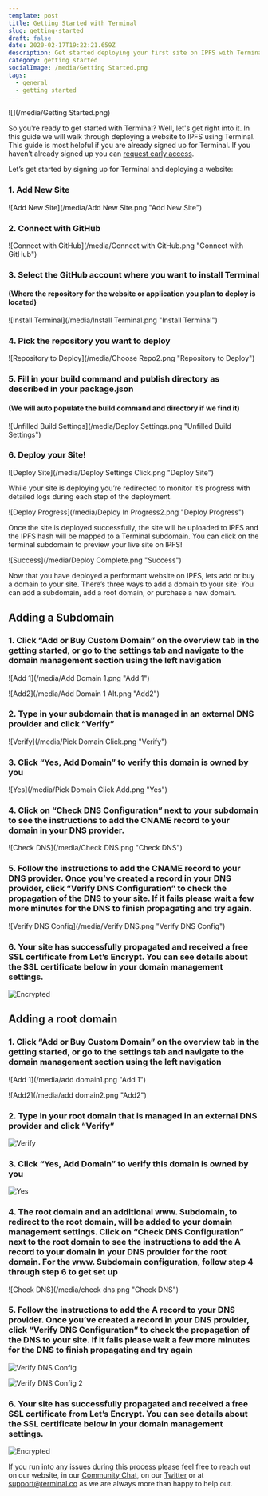 ```yaml
---
template: post
title: Getting Started with Terminal
slug: getting-started
draft: false
date: 2020-02-17T19:22:21.659Z
description: Get started deploying your first site on IPFS with Terminal
category: getting started
socialImage: /media/Getting Started.png 
tags:
  - general
  - getting started
---
```

![](/media/Getting Started.png)

So you're ready to get started with Terminal? Well, let's get right into it. In this guide we will walk through deploying a website to IPFS using Terminal. This guide is most helpful if you are already signed up for Terminal. If you haven’t already signed up you can [request early access](https://terminalbeta.typeform.com/to/kionHH).

Let’s get started by signing up for Terminal and deploying a website:

### 1. Add New Site

![Add New Site](/media/Add New Site.png "Add New Site")

### 2. Connect with GitHub

![Connect with GitHub](/media/Connect with GitHub.png "Connect with GitHub")

### 3. **Select the GitHub account where you want to install Terminal**

#### **(Where the repository for the website or application you plan to deploy is located)**

![Install Terminal](/media/Install Terminal.png "Install Terminal")

### 4. **Pick the repository you want to deploy**

![Repository to Deploy](/media/Choose Repo2.png "Repository to Deploy")

### **5**. **Fill in your build command and publish directory as described in your package.json**

#### (We will auto populate the build command and directory if we find it)

![Unfilled Build Settings](/media/Deploy Settings.png "Unfilled Build Settings")

### **6**. **Deploy your Site!**

![Deploy Site](/media/Deploy Settings Click.png "Deploy Site")



While your site is deploying you’re redirected to monitor it’s progress with detailed logs during each step of the deployment.

![Deploy Progress](/media/Deploy In Progress2.png "Deploy Progress")

Once the site is deployed successfully, the site will be uploaded to IPFS and the IPFS hash will be mapped to a Terminal subdomain. You can click on the terminal subdomain to preview your live site on IPFS!

![Success](/media/Deploy Complete.png "Success")

Now that you have deployed a performant website on IPFS, lets add or buy a domain to your site. There’s three ways to add a domain to your site: You can add a subdomain, add a root domain, or purchase a new domain.

## Adding a Subdomain

### 1. **Click “Add or Buy Custom Domain” on the overview tab in the getting started, or go to the settings tab and navigate to the domain management section using the left navigation**

![Add 1](/media/Add Domain 1.png "Add 1")

![Add2](/media/Add Domain 1 Alt.png "Add2")

### **2. Type in your subdomain that is managed in an external DNS provider and click “Verify”**

![Verify](/media/Pick Domain Click.png "Verify")

### **3. Click “Yes, Add Domain” to verify this domain is owned by you**

![Yes](/media/Pick Domain Click Add.png "Yes")

### 4. Click on “Check DNS Configuration” next to your subdomain to see the instructions to add the CNAME record to your domain in your DNS provider.

![Check DNS](/media/Check DNS.png "Check DNS")

### 5. **Follow the instructions to add the CNAME record to your DNS provider. Once you’ve created a record in your DNS provider, click “Verify DNS Configuration” to check the propagation of the DNS to your site. If it fails please wait a few more minutes for the DNS to finish propagating and try again.**

![Verify DNS Config](/media/Verify DNS.png "Verify DNS Config")

### 6. **Your site has successfully propagated and received a free SSL certificate from Let’s Encrypt. You can see details about the SSL certificate below in your domain management settings.**

![Encrypted](/media/Cert.png "Encrypted")

## Adding a root domain

### 1. **Click “Add or Buy Custom Domain” on the overview tab in the getting started, or go to the settings tab and navigate to the domain management section using the left navigation**

![Add 1](/media/add domain1.png "Add 1")

![Add2](/media/add domain2.png "Add2")

### **2. Type in your root domain that is managed in an external DNS provider and click “Verify”**

![Verify](/media/Verify.png "Verify")

### **3. Click “Yes, Add Domain” to verify this domain is owned by you**

![Yes](/media/yes.png "Yes")

### 4. **The root domain and an additional www. Subdomain, to redirect to the root domain, will be added to your domain management settings. Click on “Check DNS Configuration” next to the root domain to see the instructions to add the A record to your domain in your DNS provider for the root domain. For the www. Subdomain configuration, follow step 4 through step 6 to get set up**

![Check DNS](/media/check dns.png "Check DNS")

### 5. **Follow the instructions to add the A record to your DNS provider. Once you’ve created a record in your DNS provider, click “Verify DNS Configuration” to check the propagation of the DNS to your site. If it fails please wait a few more minutes for the DNS to finish propagating and try again**

![Verify DNS Config](/media/dns.png "Verify DNS Config")

![Verify DNS Config 2](/media/dns2.png "Verify DNS Config 2")

### 6. **Your site has successfully propagated and received a free SSL certificate from Let’s Encrypt. You can see details about the SSL certificate below in your domain management settings.**

![Encrypted](/media/certroot.png "Encrypted")

If you run into any issues during this process please feel free to reach out on our website, in our [Community Chat](https://join.slack.com/t/terminal-public/shared_invite/enQtOTM1MjQ3NTExMDU3LTNkYjU1ZGJhZGUyYjgwN2I3OThjY2U5OThlMGY2MGY0OGYxMDI1OWIwMTMwYzViZGY4ZGU0NDA0YmY4ZjVhOTg), on our [Twitter](https://twitter.com/terminaldotco) or at support@terminal.co as we are always more than happy to help out.
